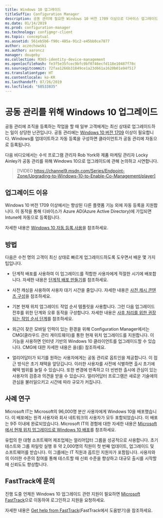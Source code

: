 ```yaml
---
title: Windows 10 업그레이드
titleSuffix: Configuration Manager
description: 공동 관리에 필요한 Windows 10 버전 1709 이상으로 디바이스 업그레이드
ms.date: 01/14/2019
ms.prod: configuration-manager
ms.technology: configmgr-client
ms.topic: conceptual
ms.assetid: 561eb5b6-f90c-485a-91c2-e45bb0ce7877
author: aczechowski
ms.author: aaroncz
manager: dougeby
ms.collection: M365-identity-device-management
ms.openlocfilehash: fe3f5e35fcec9bfc9bf0746ecfd118e10487f78c
ms.sourcegitcommit: 72faa1266b31849ce1a23d661a1620b01e94f517
ms.translationtype: HT
ms.contentlocale: ko-KR
ms.lasthandoff: 07/26/2019
ms.locfileid: "68533835"
---
```

# <a name="upgrade-windows-10-for-co-management"></a>공동 관리를 위해 Windows 10 업그레이드

공동 관리에 조직을 등록하는 작업을 할 때 일부 고객에게는 최신 상태로 업그레이드하는 일이 상당한 난관입니다. 공동 관리에는 [Windows 10 버전 1709](https://docs.microsoft.com/windows/whats-new/whats-new-windows-10-version-1709) 이상이 필요합니다. Windows를 업데이트하고 자동 등록을 구성하면 클라이언트가 공동 관리에 자동으로 등록됩니다.

다음 비디오에서는 수석 프로그램 관리자 Rob York와 제품 마케팅 관리자 Locky Ainley가 공동 관리를 위해 Windows 10으로 업그레이드에 관해 논의하고 시연합니다.

> [!VIDEO https://channel9.msdn.com/Series/Endpoint-Zone/Upgrading-to-Windows-10-to-Enable-Co-Management/player]



## <a name="why-upgrade"></a>업그레이드 이유

Windows 10 버전 1709 이상에서는 향상된 다른 플랫폼 기능 외에 자동 등록을 지원합니다. 이 동작을 통해 디바이스가 Azure AD(Azure Active Directory)에 가입되면 Intune에 자동으로 등록됩니다. 

자세한 내용은 [Windows 10 자동 등록 사용](https://docs.microsoft.com/intune/windows-enroll#enable-windows-10-automatic-enrollment)을 참조하세요.


## <a name="how-to-do-it"></a>방법

다음은 수천 명의 고객이 최신 상태로 빠르게 업그레이드하도록 도우면서 배운 몇 가지 팁입니다.

- 단계적 배포를 사용하여 이 업그레이드를 적합한 사용자에게 적절한 시기에 배포합니다. 자세한 내용은 [단계적 배포 만들기](/sccm/osd/deploy-use/create-phased-deployment-for-task-sequence)를 참조하세요.  

- 사전 캐싱을 사용하여 사용자 대기 시간을 줄입니다. 자세한 내용은 [사전 캐시 콘텐츠 구성](/sccm/osd/deploy-use/configure-precache-content)을 참조하세요.  

- 기본 현재 위치 업그레이드 작업 순서 템플릿을 사용합니다. 그런 다음 업그레이드 전후를 위한 단계와 오류 동작을 구성합니다. 자세한 내용은 [사후 처리를 위한 권장되는 작업 순서 단계](/sccm/osd/deploy-use/create-a-task-sequence-to-upgrade-an-operating-system#recommended-task-sequence-steps-for-post-processing)를 참조하세요.  

- 외근이 잦은 모바일 인력이 있는 환경을 위해 Configuration Manager에서는 CMG(클라우드 관리 게이트웨이)를 통한 현재 위치 업그레이드를 지원합니다. 이 기능을 사용하면 인터넷 기반의 Windows 10 클라이언트를 업그레이드할 수 있습니다. CMG에 대한 자세한 내용은 [](/sccm/core/clients/manage/cmg/plan-cloud-management-gateway)을(를) 참조하세요.  

- 얼리어답터가 되기를 원하는 사용자에게는 공동 관리로 옵트인을 제공합니다. 이 접근 방식은 초기 채택을 앞당깁니다. 이러한 사용자를 사전에 식별하면 출시 초기에 혜택 범위를 늘릴 수 있습니다. 또한 변경에 만족하고 더 빈번한 출시에 관심이 있는 사용자의 검증과 의견을 받을 수 있습니다. 얼리어답터 프로그램은 새로운 기술에의 관심을 불러일으키고 시간에 따라 규모가 커집니다.  


## <a name="case-studies"></a>사례 연구

Microsoft IT는 Microsoft의 96,000명 분산 사용자에게 Windows 10을 배포했습니다. 이 배포에는 원격 사용자와 회사 네트워크의 사용자가 모두 포함되었습니다. 이 배포는 9주 이내에 완료되었습니다. Microsoft IT의 경험에 대한 자세한 내용은 [Microsoft에서 현재 위치 업그레이드로 Windows 10 배포](https://www.microsoft.com/itshowcase/deploying-windows-10-at-microsoft-as-an-in-place-upgrade)를 참조하세요.  

유럽의 한 대형 소프트웨어 제조업체는 얼리어답터 그룹을 성공적으로 사용합니다. 초기 테스트와 그룹 파일럿 실행 후 약 2,000명의 직원이 첫 번째 업데이트, 업그레이드 및 소프트웨어를 받습니다. 이 그룹에는 IT 직원과 옵트인 지원자가 포함됩니다. 사용자와의 이러한 수준의 참여를 통해 테스트할 때 신뢰 수준을 향상하고 대규모 출시를 시작할 때 신뢰도도 향상합니다.



## <a name="contact-fasttrack"></a>FastTrack에 문의

진행 도중 언제든 Windows 10 업그레이드 관련 지원이 필요하면 [Microsoft FastTrack](https://Microsoft.com/FastTrack/)으로 이동하여 로그인하고 지원을 요청하세요. 

자세한 내용은 [Get help from FastTrack](/sccm/comanage/quickstart-fasttrack)(FastTrack에서 도움받기)을 참조하세요. 

